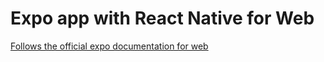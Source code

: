 # Expo app with React Native for Web

[Follows the official expo documentation for web](https://docs.expo.dev/workflow/web/)
